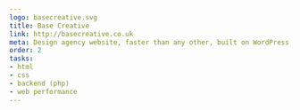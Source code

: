 ```yaml
---
logo: basecreative.svg
title: Base Creative
link: http://basecreative.co.uk
meta: Design agency website, faster than any other, built on WordPress, with a living style guide alongside it. Uses WebP and there's a lot of art direction and little animations. SpeedIndex below 1k in best conditions.
order: 2
tasks: 
- html
- css
- backend (php)
- web performance
---
```

